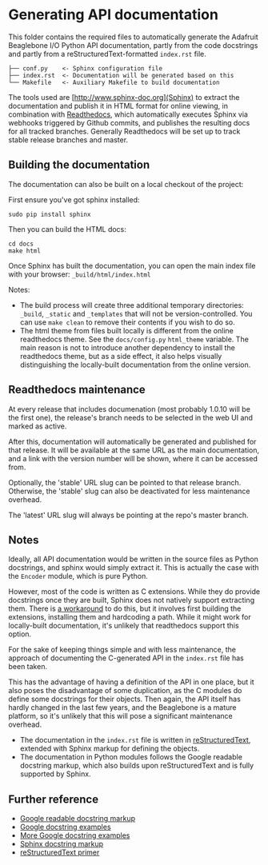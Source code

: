 # Generating API documentation 

This folder contains the required files to automatically generate the Adafruit Beaglebone I/O Python API documentation, partly from the code docstrings and partly from a reStructuredText-formatted `index.rst` file.

```
├── conf.py    <- Sphinx configuration file
├── index.rst  <- Documentation will be generated based on this
└── Makefile   <- Auxiliary Makefile to build documentation
```

The tools used are [http://www.sphinx-doc.org](Sphinx) to extract the documentation and publish it in HTML format for online viewing, in combination with [Readthedocs](http://readthedocs.io), which automatically executes Sphinx via webhooks triggered by Github commits, and publishes the resulting docs for all tracked branches. Generally Readthedocs will be set up to track stable release branches and master.

## Building the documentation

The documentation can also be built on a local checkout of the project:

First ensure you've got sphinx installed:

```
sudo pip install sphinx
```

Then you can build the HTML docs:

```
cd docs
make html
```

Once Sphinx has built the documentation, you can open the main index file with your browser: `_build/html/index.html`

Notes:

- The build process will create three additional temporary directories: `_build`, `_static` and `_templates` that will not be version-controlled. You can use `make clean` to remove their contents if you wish to do so.
- The html theme from files built locally is different from the online readthedocs theme. See the `docs/config.py` `html_theme` variable. The main reason is not to introduce another dependency to install the readthedocs theme, but as a side effect, it also helps visually distinguishing the locally-built documentation from the online version.

## Readthedocs maintenance

At every release that includes documenation (most probably 1.0.10 will be the first one), the release's branch needs to be selected in the web UI and marked as active.

After this, documentation will automatically be generated and published for that release. It will be available at the same URL as the main documentation, and a link with the version number will be shown, where it can be accessed from.

Optionally, the 'stable' URL slug can be pointed to that release branch. Otherwise, the 'stable' slug can also be deactivated for less maintenance overhead.

The 'latest' URL slug will always be pointing at the repo's master branch.

## Notes

Ideally, all API documentation would be written in the source files as Python docstrings, and sphinx would simply extract it. This is actually the case with the `Encoder` module, which is pure Python.

However, most of the code is written as C extensions. While they do provide docstrings once they are built, Sphinx does not natively support extracting them. There is [a workaround](https://stackoverflow.com/a/30110104/9022675) to do this, but it involves first building the extensions, installing them and hardcoding a path. While it might work for locally-built documentation, it's unlikely that readthedocs support this option.

For the sake of keeping things simple and with less maintenance, the approach of documenting the C-generated API in the `index.rst` file has been taken.

This has the advantage of having a definition of the API in one place, but it also poses the disadvantage of some duplication, as the C modules do define some docstrings for their objects. Then again, the API itself has hardly changed in the last few years, and the Beaglebone is a mature platform, so it's unlikely that this will pose a significant maintenance overhead.

- The documentation in the `index.rst` file is written in [reStructuredText](http://docutils.sourceforge.net/rst.html), extended with Sphinx markup for defining the objects.
- The documentation in Python modules follows the Google readable docstring markup, which also builds upon reStructuredText and is fully supported by Sphinx.

## Further reference

- [Google readable docstring markup](https://google.github.io/styleguide/pyguide.html?showone=Comments#Comments)
- [Google docstring examples](http://sphinxcontrib-napoleon.readthedocs.io/en/latest/example_google.html)
- [More Google docstring examples](http://sphinxcontrib-napoleon.readthedocs.io/en/latest/example_google.html)
- [Sphinx docstring markup](http://www.sphinx-doc.org/en/stable/domains.html#the-python-domain)
- [reStructuredText primer](http://www.sphinx-doc.org/en/stable/rest.html#rst-primer)


